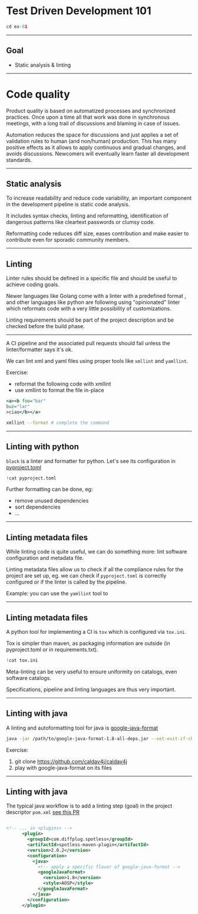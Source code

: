 # Test Driven Development 101


```python
cd ex-01
```
---


## Goal

  - Static analysis & linting

---


# Code quality

Product quality is based on automatized processes and synchronized practices.
Once upon a time all that work was done in synchronous meetings, with a long
trail of discussions and blaming in case of issues.

Automation reduces the space for discussions and just applies a set of
 validation rules to human (and non/human) production.
This has many  positive effects as it allows to apply continuous and
 gradual changes, and avoids discussions. 
Newcomers will eventually learn faster all development standards. 

----

## Static analysis

To increase readability and reduce code variability, an important component
in the development pipeline is static code analysis.

It includes syntax checks, linting and reformatting, identification of
 dangerous patterns like cleartext passwords or clumsy code.

Reformatting code reduces diff size, eases contribution and make easier to
 contribute even for sporadic community members.

----
 
## Linting

Linter rules should be defined in a specific file and should be useful to
 achieve coding goals.
 
Newer languages like Golang come with a linter with a predefined format
, and other languages like python are following using "opinionated" linter
 which reformats code with a very little possibility of customizations.
 
Linting requirements should be part of the project description and be
 checked before the build phase.

----
 
A CI pipeline and the associated pull requests should fail unless
the linter/formatter says it's ok.

We can lint xml and yaml files using proper tools like `xmllint` and `yamllint`.

Exercise: 

- reformat the following code with xmllint
- use xmllint to format the file in-place

```xml
<a><b foo="bar"
buz="lar"
>ciao</b></a>
```


```bash
xmllint --format # complete the command
```

----

## Linting with python

`black` is a linter and formatter for python.
Let's see its configuration in [pyproject.toml](pyproject.toml)

```python
!cat pyproject.toml

```

Further formatting can be done, eg:

- remove unused dependencies
- sort dependencies
- ...

----

## Linting metadata files

While linting code is quite useful, we can do something more: lint software
 configuration and metadata file.
 
Linting metadata files allow us to check if all the compliance rules for
 the project are set up, eg. we can check if `pyproject.toml` is correctly
  configured or if the linter is called by the pipeline.
  
Example: you can use the `yamllint` tool to 

----

## Linting metadata files

A python tool for implementing a CI  is `tox` which is
 configured via `tox.ini`. 

Tox is simpler than maven, as packaging information are outside (in
 pyproject.toml or in requirements.txt).
 
```python
!cat tox.ini
```

Meta-linting can be very useful to ensure uniformity on catalogs, even
 software catalogs.

Specifications, pipeline and linting languages are thus very important.

---

## Linting with java

A linting and autoformatting tool for java is
[google-java-format](https://github.com/google/google-java-format)


```bash
java -jar /path/to/google-java-format-1.8-all-deps.jar --set-exit-if-changed 
```

Exercise:

1. git clone https://github.com/caldav4j/caldav4j
2. play with google-java-format on its files

----

## Linting with java

The typical java workflow is to add a linting step (goal) in the project
 descriptor `pom.xml` [see this PR](https://github.com/caldav4j/caldav4j/pull/127/files)
 
```xml

<!-- ... in <plugins> -->
      <plugin>
        <groupId>com.diffplug.spotless</groupId>
        <artifactId>spotless-maven-plugin</artifactId>
        <version>2.0.2</version>
        <configuration>
          <java>
            <!-- apply a specific flavor of google-java-format -->
            <googleJavaFormat>
              <version>1.8</version>
              <style>AOSP</style>
            </googleJavaFormat>
          </java>
        </configuration>
      </plugin>
```

